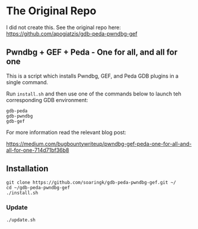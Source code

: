 # The Original Repo

I did not create this. See the original repo here: https://github.com/apogiatzis/gdb-peda-pwndbg-gef

## Pwndbg + GEF + Peda - One for all, and all for one

This is a script which installs Pwndbg, GEF, and Peda GDB plugins in a single command.

Run `install.sh` and then use one of the commands below to launch teh corresponding GDB environment:

```
gdb-peda
gdb-pwndbg
gdb-gef
```

For more information read the relevant blog post:

https://medium.com/bugbountywriteup/pwndbg-gef-peda-one-for-all-and-all-for-one-714d71bf36b8

## Installation

```
git clone https://github.com/soaringk/gdb-peda-pwndbg-gef.git ~/
cd ~/gdb-peda-pwndbg-gef
./install.sh
```

### Update

```
./update.sh
```
